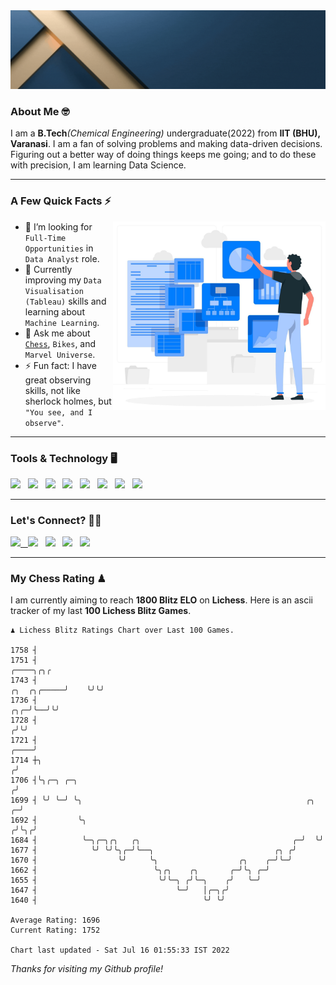   <img src= "https://github.com/Laxman-Lakhan/Laxman-Lakhan/blob/master/Assets/Header.gif">

### About Me 🤓

I am a **B.Tech**_(Chemical Engineering)_ undergraduate(2022) from **IIT (BHU), Varanasi**. I am a fan of solving problems and making data-driven decisions. Figuring out a better way of doing things keeps me going; and to do these with precision, I am learning Data Science.

---

### A Few Quick Facts ⚡️
<img align="right" alt="Coding" width="340" src="https://github.com/Laxman-Lakhan/Laxman-Lakhan/blob/master/Assets/Data_Vector.jpg">   

- 🤝 I’m looking for `Full-Time Opportunities` in `Data Analyst` role.
- 📖 Currently improving my `Data Visualisation (Tableau)` skills and learning about `Machine Learning`.
- 💬 Ask me about [`Chess`](https://lichess.org/@/YourKingIsInDanger), `Bikes`, and `Marvel Universe`.
- ⚡️ Fun fact: I have great observing skills, not like sherlock holmes, but `"You see, and I observe"`.

---
### Tools & Technology 🖥

<img src="https://img.shields.io/badge/Python-white?logo=Python&logoColor=ColorName&style=ShieldStyle" /> &nbsp;
<img src="https://img.shields.io/badge/MySQL-white?logo=MySQL&logoColor=ColorName&style=ShieldStyle" /> &nbsp;
<img src="https://img.shields.io/badge/Tableau-white?logo=Tableau&logoColor=ColorName&style=ShieldStyle" /> &nbsp;
<img src="https://img.shields.io/badge/Excel-white?logo=Microsoft+Excel&logoColor=196F3D&style=ShieldStyle" /> &nbsp;
<img src="https://img.shields.io/badge/Jupyter-white?logo=Jupyter&logoColor=ColorName&style=ShieldStyle" /> &nbsp;
<img src="https://img.shields.io/badge/pandas-white?logo=Pandas&logoColor=000080&style=ShieldStyle" /> &nbsp;
<img src="https://img.shields.io/badge/numpy-white?logo=Numpy&logoColor=85C1E9&style=ShieldStyle" /> &nbsp;
<img src="https://img.shields.io/badge/scikit learn-white?logo=Scikit+Learn&logoColor=ColorName&style=ShieldStyle" /> &nbsp;



---

### Let's Connect? 🫳🏻

<a href="mailto:laxmansingh.lakhan@gmail.com"> <img src="https://img.icons8.com/fluent/48/000000/gmail.png" width="3.5%"/> &nbsp;
[<img src="https://img.icons8.com/color/48/000000/linkedin.png" width="3.5%"/>](https://www.linkedin.com/in/laxman-lakhan/)  &nbsp;
[<img src="https://img.icons8.com/fluent/48/000000/facebook-new.png" width="3.5%"/>](https://www.facebook.com/s.laxmanlakhan/)  &nbsp;
[<img src="https://img.icons8.com/fluent/48/000000/instagram-new.png" width="3.5%"/>](https://www.instagram.com/laxman.lakhan/)  &nbsp;
[<img src="https://img.icons8.com/color/48/000000/twitter.png" width="3.5%"/>](https://twitter.com/laxman__lakhan)  &nbsp;

 ---
  
### My Chess Rating ♟
  
I am currently aiming to reach **1800 Blitz ELO** on **Lichess**. Here is an ascii tracker of my last **100 Lichess Blitz Games**.

  ```
  ♟︎ 𝙻𝚒𝚌𝚑𝚎𝚜𝚜 𝙱𝚕𝚒𝚝𝚣 𝚁𝚊𝚝𝚒𝚗𝚐𝚜 𝙲𝚑𝚊𝚛𝚝 𝚘𝚟𝚎𝚛 𝙻𝚊𝚜𝚝 𝟷00 𝙶𝚊𝚖𝚎𝚜.
  
1758 ┤
1751 ┤                                                                                          ╭────╮╭╮╭
1743 ┤                                                                              ╭╮  ╭╮╭─────╯    ╰╯╰╯
1736 ┤                                                                          ╭╮╭─╯╰──╯╰╯
1728 ┤                                                                         ╭╯╰╯
1721 ┤                                                                    ╭────╯
1714 ┼╮                                                                  ╭╯
1706 ┤╰╮╭─╮ ╭─╮                                                         ╭╯
1699 ┤ ╰╯ ╰─╯ ╰╮                                                  ╭╮  ╭─╯
1692 ┤         ╰╮                                                ╭╯╰╮╭╯
1684 ┤          ╰─╮╭─╮╭╮   ╭╮                                  ╭─╯  ╰╯
1677 ┤            ╰╯ ╰╯╰╮╭─╯╰──╮                           ╭╮ ╭╯
1670 ┤                  ╰╯     ╰╮                  ╭╮    ╭─╯╰─╯
1662 ┤                          ╰╮╭╮    ╭╮       ╭─╯╰╮ ╭─╯
1655 ┤                           ╰╯╰─╮ ╭╯╰─╮    ╭╯   ╰─╯
1647 ┤                               ╰─╯   │╭─╮╭╯
1640 ┤                                     ╰╯ ╰╯ 

Average Rating: 1696
Current Rating: 1752

Chart last updated - Sat Jul 16 01:55:33 IST 2022  
  ```
  
  
*Thanks for visiting my Github profile!*
